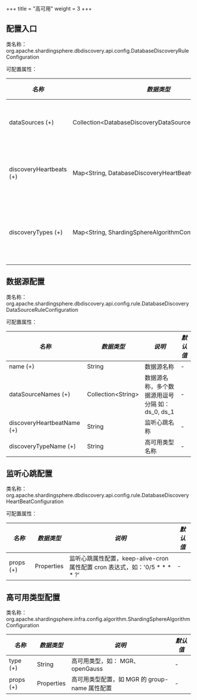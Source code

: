 +++
title = "高可用"
weight = 3
+++

## 配置入口

类名称：org.apache.shardingsphere.dbdiscovery.api.config.DatabaseDiscoveryRuleConfiguration

可配置属性：

| *名称*                      | *数据类型*                                                   | *说明*            |
| -------------------------  | ----------------------------------------------------------- | ----------------- |
| dataSources (+)            | Collection\<DatabaseDiscoveryDataSourceRuleConfiguration\>  | 数据源配置          |
| discoveryHeartbeats (+)    | Map\<String, DatabaseDiscoveryHeartBeatConfiguration\>      | 监听心跳配置        |
| discoveryTypes (+)         | Map\<String, ShardingSphereAlgorithmConfiguration\>          | 高可用类型配置      |

## 数据源配置

类名称：org.apache.shardingsphere.dbdiscovery.api.config.rule.DatabaseDiscoveryDataSourceRuleConfiguration

可配置属性：

| *名称*                     | *数据类型*             | *说明*                                            | *默认值*       |
| -------------------------- | -------------------- | ------------------------------------------------- | ------------- |
| name (+)                   | String               | 数据源名称                                          | -             |
| dataSourceNames (+)        | Collection\<String\> | 数据源名称，多个数据源用逗号分隔 如：ds_0, ds_1        | -             |
| discoveryHeartbeatName (+) | String               | 监听心跳名称                                        | -             |
| discoveryTypeName (+)      | String               | 高可用类型名称                                      | -             |

## 监听心跳配置

类名称：org.apache.shardingsphere.dbdiscovery.api.config.rule.DatabaseDiscoveryHeartBeatConfiguration

可配置属性：

| *名称*                     | *数据类型*             | *说明*                                                                 | *默认值*       |
| -------------------------- | -------------------- | ---------------------------------------------------------------------- | ------------- |
| props (+)                  | Properties           | 监听心跳属性配置，keep-alive-cron 属性配置 cron 表达式，如：'0/5 * * * * ?'  | -             |

## 高可用类型配置

类名称：org.apache.shardingsphere.infra.config.algorithm.ShardingSphereAlgorithmConfiguration

| *名称*                     | *数据类型*             | *说明*                                                                 | *默认值*       |
| -------------------------- | -------------------- | ---------------------------------------------------------------------- | ------------- |
| type (+)                   | String               | 高可用类型，如： MGR、openGauss                                           | -             |
| props (+)                  | Properties           | 高可用类型配置，如 MGR 的 group-name 属性配置                              | -             |
